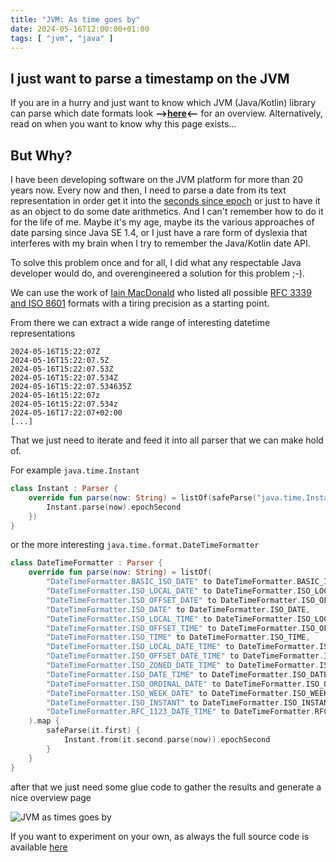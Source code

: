 ```yaml
---
title: "JVM: As time goes by"
date: 2024-05-16T12:00:00+01:00
tags: [ "jvm", "java" ]
---
```


## I just want to parse a timestamp on the JVM

If you are in a hurry and just want to know which JVM (Java/Kotlin) library can parse which date formats look **-->[here](https://htmlpreview.github.io/?https://github.com/pellepelster/kitchen-sink/blob/master/jvm-time-parsing/report.html)<--** for an overview. Alternatively, read on when you want to know why this page exists...

## But Why?

I have been developing software on the JVM platform for more than 20 years now. Every now and then, I need to parse a date from its text representation in order get it into the [seconds since epoch](https://www.epochconverter.com/) or just to have it as an object to do some date arithmetics.
And I can't remember how to do it for the life of me. Maybe it's my age, maybe its the various approaches of date parsing since Java SE 1.4, or I just have a rare form of dyslexia that interferes with my brain when I try to remember the Java/Kotlin date API.

To solve this problem once and for all, I did what any respectable Java developer would do, and overengineered a solution for this problem ;-).

We can use the work of [Iain MacDonald](https://github.com/IJMacD?tab=repositories&q=rfc&type=&language=&sort=) who listed all possible [RFC 3339 and ISO 8601](https://ijmacd.github.io/rfc3339-iso8601/) formats with a tiring precision as a starting point.

From there we can extract a wide range of interesting datetime representations

```shell
2024-05-16T15:22:07Z
2024-05-16T15:22:07.5Z
2024-05-16T15:22:07.53Z
2024-05-16T15:22:07.534Z
2024-05-16T15:22:07.534635Z
2024-05-16t15:22:07z
2024-05-16t15:22:07.534z
2024-05-16T17:22:07+02:00
[...]
```

That we just need to iterate and feed it into all parser that we can make hold of.

For example `java.time.Instant`

```kotlin
class Instant : Parser {
    override fun parse(now: String) = listOf(safeParse("java.time.Instant.parse") {
        Instant.parse(now).epochSecond
    })
}
```

or the more interesting `java.time.format.DateTimeFormatter`

```kotlin
class DateTimeFormatter : Parser {
    override fun parse(now: String) = listOf(
        "DateTimeFormatter.BASIC_ISO_DATE" to DateTimeFormatter.BASIC_ISO_DATE,
        "DateTimeFormatter.ISO_LOCAL_DATE" to DateTimeFormatter.ISO_LOCAL_DATE,
        "DateTimeFormatter.ISO_OFFSET_DATE" to DateTimeFormatter.ISO_OFFSET_DATE,
        "DateTimeFormatter.ISO_DATE" to DateTimeFormatter.ISO_DATE,
        "DateTimeFormatter.ISO_LOCAL_TIME" to DateTimeFormatter.ISO_LOCAL_TIME,
        "DateTimeFormatter.ISO_OFFSET_TIME" to DateTimeFormatter.ISO_OFFSET_TIME,
        "DateTimeFormatter.ISO_TIME" to DateTimeFormatter.ISO_TIME,
        "DateTimeFormatter.ISO_LOCAL_DATE_TIME" to DateTimeFormatter.ISO_LOCAL_DATE_TIME,
        "DateTimeFormatter.ISO_OFFSET_DATE_TIME" to DateTimeFormatter.ISO_OFFSET_DATE_TIME,
        "DateTimeFormatter.ISO_ZONED_DATE_TIME" to DateTimeFormatter.ISO_ZONED_DATE_TIME,
        "DateTimeFormatter.ISO_DATE_TIME" to DateTimeFormatter.ISO_DATE_TIME,
        "DateTimeFormatter.ISO_ORDINAL_DATE" to DateTimeFormatter.ISO_ORDINAL_DATE,
        "DateTimeFormatter.ISO_WEEK_DATE" to DateTimeFormatter.ISO_WEEK_DATE,
        "DateTimeFormatter.ISO_INSTANT" to DateTimeFormatter.ISO_INSTANT,
        "DateTimeFormatter.RFC_1123_DATE_TIME" to DateTimeFormatter.RFC_1123_DATE_TIME,
    ).map {
        safeParse(it.first) {
            Instant.from(it.second.parse(now)).epochSecond
        }
    }
}
```

after that we just need some glue code to gather the results and generate a nice overview page

![JVM as times goes by](/img/jvm_as_time_goes_by.png)

If you want to experiment on your own, as always the full source code is available [here](https://github.com/pellepelster/kitchen-sink/tree/master/jvm-time-parsing)